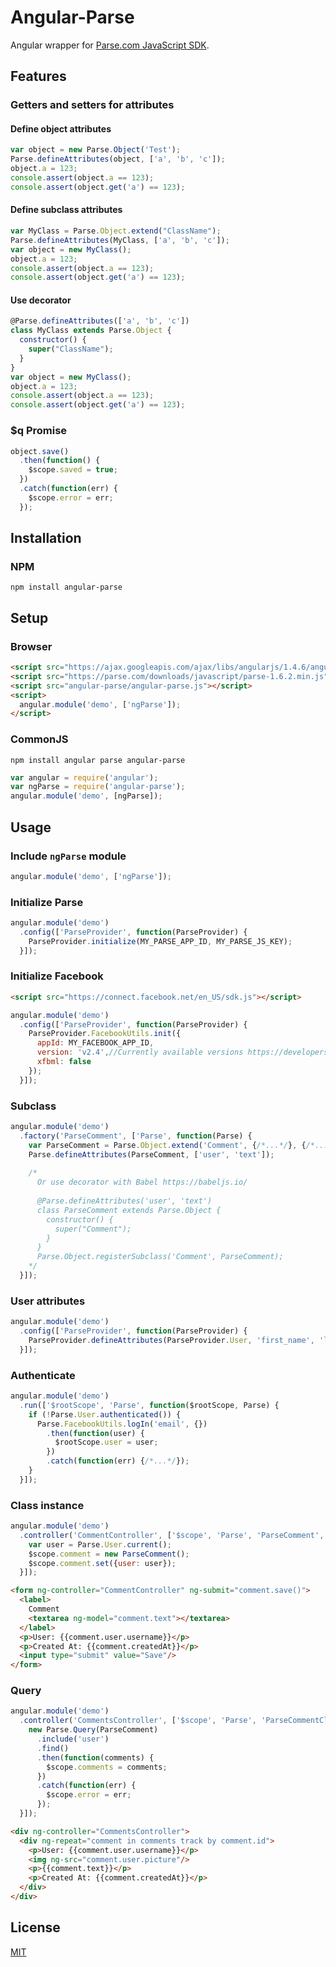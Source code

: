 # Angular-Parse
Angular wrapper for [Parse.com JavaScript SDK](https://parse.com/docs/js/api/).
## Features
### Getters and setters for attributes
#### Define object attributes
```javascript
var object = new Parse.Object('Test');
Parse.defineAttributes(object, ['a', 'b', 'c']);
object.a = 123;
console.assert(object.a == 123);
console.assert(object.get('a') == 123);
```
#### Define subclass attributes
```javascript
var MyClass = Parse.Object.extend("ClassName");
Parse.defineAttributes(MyClass, ['a', 'b', 'c']);
var object = new MyClass();
object.a = 123;
console.assert(object.a == 123);
console.assert(object.get('a') == 123);
```
#### Use decorator
```javascript
@Parse.defineAttributes(['a', 'b', 'c'])
class MyClass extends Parse.Object {
  constructor() {
    super("ClassName");
  }
}
var object = new MyClass();
object.a = 123;
console.assert(object.a == 123);
console.assert(object.get('a') == 123);
```
### $q Promise
```javascript
object.save()
  .then(function() {
    $scope.saved = true;
  })
  .catch(function(err) {
    $scope.error = err;
  });
```
## Installation
### NPM
`npm install angular-parse`
## Setup
### Browser
```html
<script src="https://ajax.googleapis.com/ajax/libs/angularjs/1.4.6/angular.min.js"></script>
<script src="https://parse.com/downloads/javascript/parse-1.6.2.min.js"></script>
<script src="angular-parse/angular-parse.js"></script>
<script>
  angular.module('demo', ['ngParse']);
</script>
```
### CommonJS
`npm install angular parse angular-parse`
```javascript
var angular = require('angular');
var ngParse = require('angular-parse');
angular.module('demo', [ngParse]);
```
## Usage
### Include `ngParse` module
```javascript
angular.module('demo', ['ngParse']);
```
### Initialize Parse
```javascript
angular.module('demo')
  .config(['ParseProvider', function(ParseProvider) {
    ParseProvider.initialize(MY_PARSE_APP_ID, MY_PARSE_JS_KEY);
  }]);
```
### Initialize Facebook
```html
<script src="https://connect.facebook.net/en_US/sdk.js"></script>
```
```javascript
angular.module('demo')
  .config(['ParseProvider', function(ParseProvider) {
    ParseProvider.FacebookUtils.init({
      appId: MY_FACEBOOK_APP_ID,
      version: 'v2.4',//Currently available versions https://developers.facebook.com/docs/apps/changelog
      xfbml: false
    });
  }]);
```
### Subclass
```javascript
angular.module('demo')
  .factory('ParseComment', ['Parse', function(Parse) {
    var ParseComment = Parse.Object.extend('Comment', {/*...*/}, {/*...*/});
    Parse.defineAttributes(ParseComment, ['user', 'text']);
    
    /*
      Or use decorator with Babel https://babeljs.io/
      
      @Parse.defineAttributes('user', 'text')
      class ParseComment extends Parse.Object {
        constructor() {
          super("Comment");
        }
      }
      Parse.Object.registerSubclass('Comment', ParseComment);
    */
  }]);
```
### User attributes
```javascript
angular.module('demo')
  .config(['ParseProvider', function(ParseProvider) {
    ParseProvider.defineAttributes(ParseProvider.User, 'first_name', 'last_name', 'picture', 'comments');
  }]);
```
### Authenticate
```javascript
angular.module('demo')
  .run(['$rootScope', 'Parse', function($rootScope, Parse) {
    if (!Parse.User.authenticated()) {
      Parse.FacebookUtils.logIn('email', {})
        .then(function(user) {
          $rootScope.user = user;
        })
        .catch(function(err) {/*...*/});
    }
  }]);
```
### Class instance
```javascript
angular.module('demo')
  .controller('CommentController', ['$scope', 'Parse', 'ParseComment', function($scope, Parse, ParseComment) {
    var user = Parse.User.current();
    $scope.comment = new ParseComment();
    $scope.comment.set({user: user});
  }]);
```
```html
<form ng-controller="CommentController" ng-submit="comment.save()">
  <label>
    Comment
    <textarea ng-model="comment.text"></textarea>
  </label>
  <p>User: {{comment.user.username}}</p>
  <p>Created At: {{comment.createdAt}}</p>
  <input type="submit" value="Save"/>
</form>
```
### Query
```javascript
angular.module('demo')
  .controller('CommentsController', ['$scope', 'Parse', 'ParseCommentClass', function($scope, Parse, ParseComment) {
    new Parse.Query(ParseComment)
      .include('user')
      .find()
      .then(function(comments) {
        $scope.comments = comments;
      })
      .catch(function(err) {
        $scope.error = err;
      });
  }]);
```
```html
<div ng-controller="CommentsController">
  <div ng-repeat="comment in comments track by comment.id">
    <p>User: {{comment.user.username}}</p>
    <img ng-src="comment.user.picture"/>
    <p>{{comment.text}}</p>
    <p>Created At: {{comment.createdAt}}</p>
  </div>
</div>
```
## License
[MIT](https://raw.githubusercontent.com/ivnivnch/angular-parse/master/LICENSE)
